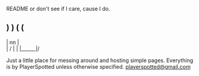 README
or don't see if I care, cause I do.


   ) )
  ( (
--------
|  nn  |\
|  \/  | |
|______|/

Just a little place for messing around and hosting simple pages.
Everything is by PlayerSpotted unless otherwise specified.
playerspotted@gmail.com
